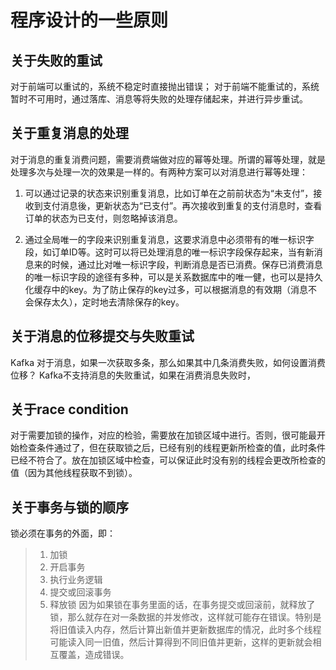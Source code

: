 # 程序设计的一些原则

## 关于失败的重试
对于前端可以重试的，系统不稳定时直接抛出错误；
对于前端不能重试的，系统暂时不可用时，通过落库、消息等将失败的处理存储起来，并进行异步重试。

## 关于重复消息的处理
对于消息的重复消费问题，需要消费端做对应的幂等处理。所谓的幂等处理，就是处理多次与处理一次的效果是一样的。有两种方案可以对消息进行幂等处理：

1. 可以通过记录的状态来识别重复消息，比如订单在之前前状态为“未支付”，接收到支付消息後，更新状态为“已支付”。再次接收到重复的支付消息时，查看订单的状态为已支付，则忽略掉该消息。

2. 通过全局唯一的字段来识别重复消息，这要求消息中必须带有的唯一标识字段，如订单ID等。这时可以将已处理消息的唯一标识字段保存起来，当有新消息来的时候，通过比对唯一标识字段，判断消息是否已消费。保存已消费消息的唯一标识字段的途径有多种，可以是关系数据库中的唯一健，也可以是持久化缓存中的key。为了防止保存的key过多，可以根据消息的有效期（消息不会保存太久），定时地去清除保存的key。

## 关于消息的位移提交与失败重试
Kafka
对于消息，如果一次获取多条，那么如果其中几条消费失败，如何设置消费位移？
Kafka不支持消息的失败重试，如果在消费消息失败时，


## 关于race condition
对于需要加锁的操作，对应的检验，需要放在加锁区域中进行。否则，很可能最开始检查条件通过了，但在获取锁之后，已经有别的线程更新所检查的值，此时条件已经不符合了。放在加锁区域中检查，可以保证此时没有别的线程会更改所检查的值（因为其他线程获取不到锁）。

## 关于事务与锁的顺序
锁必须在事务的外面，即：
> 1. 加锁
> 2. 开启事务
> 3. 执行业务逻辑
> 4. 提交或回滚事务
> 5. 释放锁
因为如果锁在事务里面的话，在事务提交或回滚前，就释放了锁，那么就存在对一条数据的并发修改，这样就可能存在错误。特别是将旧值读入内存，然后计算出新值并更新数据库的情况，此时多个线程可能读入同一旧值，然后计算得到不同旧值并更新，这样的更新就会相互覆盖，造成错误。
